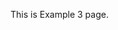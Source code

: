 <html>
  <head>
    <script src="https://cdn.onesignal.com/sdks/web/v16/OneSignalSDK.page.js" defer></script>
<script>
  window.OneSignalDeferred = window.OneSignalDeferred || [];
  OneSignalDeferred.push(function(OneSignal) {
    OneSignal.init({
      appId: "de598ac8-0ddc-4ec2-b5d5-1b0d6c799cc6",
      safari_web_id: "web.onesignal.auto.35c3b21f-3634-4ed2-bd52-fd09e2637415",
      notifyButton: {
        enable: true,
      },
    });
  });
</script>

  </head>
  <body>
    <p>This is Example 3 page.</p>
  </body>
</html>
